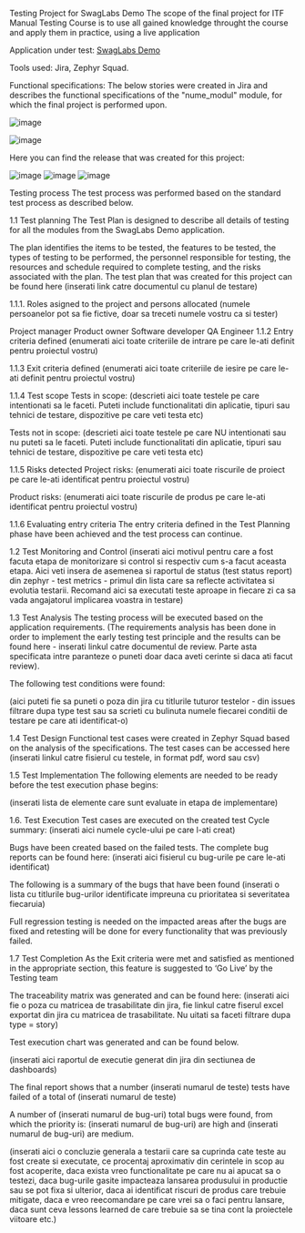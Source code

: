 Testing Project for SwagLabs Demo
The scope of the final project for ITF Manual Testing Course is to use all gained knowledge throught the course and apply them in practice, using a live application

Application under test: [SwagLabs Demo](https://www.saucedemo.com/v1/inventory.html)

Tools used: Jira, Zephyr Squad.

Functional specifications:
The below stories were created in Jira and describes the functional specifications of the "nume_modul" module, for which the final project is performed upon.

![image](https://github.com/AnaIreneClita/Jira/assets/159917083/e297db49-35bf-44fd-919e-30aae487a533)

![image](https://github.com/AnaIreneClita/Jira/assets/159917083/74f9e9fd-5b55-4634-86e9-bb826d46f188)


Here you can find the release that was created for this project:

![image](https://github.com/AnaIreneClita/Jira/assets/159917083/316215d5-2f11-4e54-ad48-d695287b533d)
![image](https://github.com/AnaIreneClita/Jira/assets/159917083/816d8dd6-999e-4f93-bda9-6b170cbf9ddf)
![image](https://github.com/AnaIreneClita/Jira/assets/159917083/e5eec503-30ac-4fde-a931-97eb6e5f43d1)


Testing process
The test process was performed based on the standard test process as described below.

1.1 Test planning
The Test Plan is designed to describe all details of testing for all the modules from the SwagLabs Demo application.

The plan identifies the items to be tested, the features to be tested, the types of testing to be performed, the personnel responsible for testing, the resources and schedule required to complete testing, and the risks associated with the plan. The test plan that was created for this project can be found here (inserati link catre documentul cu planul de testare)

1.1.1. Roles asigned to the project and persons allocated
(numele persoanelor pot sa fie fictive, doar sa treceti numele vostru ca si tester)

Project manager
Product owner
Software developer
QA Engineer
1.1.2 Entry criteria defined
(enumerati aici toate criteriile de intrare pe care le-ati definit pentru proiectul vostru)

1.1.3 Exit criteria defined
(enumerati aici toate criteriile de iesire pe care le-ati definit pentru proiectul vostru)

1.1.4 Test scope
Tests in scope:
(descrieti aici toate testele pe care intentionati sa le faceti. Puteti include functionalitati din aplicatie, tipuri sau tehnici de testare, dispozitive pe care veti testa etc)

Tests not in scope:
(descrieti aici toate testele pe care NU intentionati sau nu puteti sa le faceti. Puteti include functionalitati din aplicatie, tipuri sau tehnici de testare, dispozitive pe care veti testa etc)

1.1.5 Risks detected
Project risks:
(enumerati aici toate riscurile de proiect pe care le-ati identificat pentru proiectul vostru)

Product risks:
(enumerati aici toate riscurile de produs pe care le-ati identificat pentru proiectul vostru)

1.1.6 Evaluating entry criteria
The entry criteria defined in the Test Planning phase have been achieved and the test process can continue.

1.2 Test Monitoring and Control
(inserati aici motivul pentru care a fost facuta etapa de monitorizare si control si respectiv cum s-a facut aceasta etapa. Aici veti insera de asemenea si raportul de status (test status report) din zephyr - test metrics - primul din lista care sa reflecte activitatea si evolutia testarii. Recomand aici sa executati teste aproape in fiecare zi ca sa vada angajatorul implicarea voastra in testare)

1.3 Test Analysis
The testing process will be executed based on the application requirements. (The requirements analysis has been done in order to implement the early testing test principle and the results can be found here - inserati linkul catre documentul de review. Parte asta specificata intre paranteze o puneti doar daca aveti cerinte si daca ati facut review).

The following test conditions were found:

(aici puteti fie sa puneti o poza din jira cu titlurile tuturor testelor - din issues filtrare dupa type test sau sa scrieti cu bulinuta numele fiecarei conditii de testare pe care ati identificat-o)

1.4 Test Design
Functional test cases were created in Zephyr Squad based on the analysis of the specifications. The test cases can be accessed here (inserati linkul catre fisierul cu testele, in format pdf, word sau csv)

1.5 Test Implementation
The following elements are needed to be ready before the test execution phase begins:

(inserati lista de elemente care sunt evaluate in etapa de implementare)

1.6. Test Execution
Test cases are executed on the created test Cycle summary: (inserati aici numele cycle-ului pe care l-ati creat)

Bugs have been created based on the failed tests. The complete bug reports can be found here: (inserati aici fisierul cu bug-urile pe care le-ati identificat)

The following is a summary of the bugs that have been found (inserati o lista cu titlurile bug-urilor identificate impreuna cu prioritatea si severitatea fiecaruia)

Full regression testing is needed on the impacted areas after the bugs are fixed and retesting will be done for every functionality that was previously failed.

1.7 Test Completion As the Exit criteria were met and satisfied as mentioned in the appropriate section, this feature is suggested to ‘Go Live’ by the Testing team

The traceability matrix was generated and can be found here: (inserati aici fie o poza cu matricea de trasabilitate din jira, fie linkul catre fiserul excel exportat din jira cu matricea de trasabilitate. Nu uitati sa faceti filtrare dupa type = story)

Test execution chart was generated and can be found below.

(inserati aici raportul de executie generat din jira din sectiunea de dashboards)

The final report shows that a number (inserati numarul de teste) tests have failed of a total of (inserati numarul de teste)

A number of (inserati numarul de bug-uri) total bugs were found, from which the priority is: (inserati numarul de bug-uri) are high and (inserati numarul de bug-uri) are medium.

(inserati aici o concluzie generala a testarii care sa cuprinda cate teste au fost create si executate, ce procentaj aproximativ din cerintele in scop au fost acoperite, daca exista vreo functionalitate pe care nu ai apucat sa o testezi, daca bug-urile gasite impacteaza lansarea produsului in productie sau se pot fixa si ulterior, daca ai identificat riscuri de produs care trebuie mitigate, daca e vreo reecomandare pe care vrei sa o faci pentru lansare, daca sunt ceva lessons learned de care trebuie sa se tina cont la proiectele viitoare etc.)
